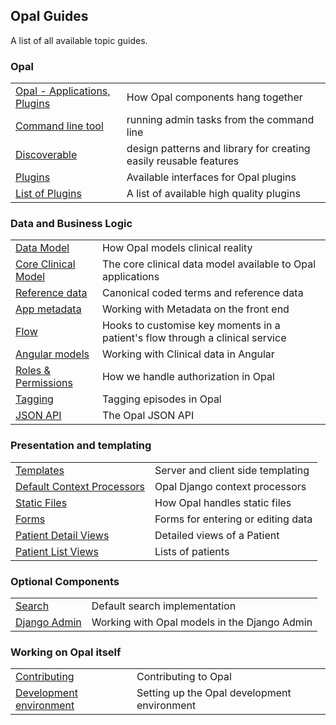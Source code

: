 ## Opal Guides

A list of all available topic guides.

### Opal

|||
|--|--|
|[Opal - Applications, Plugins](components_overview.md) | How Opal components hang together|
|[Command line tool](command_line_tool.md) | running admin tasks from the command line|
|[Discoverable](discoverable.md)| design patterns and library for creating easily reusable features |
|[Plugins](plugins.md)| Available interfaces for Opal plugins|
|[List of Plugins](plugins_list.md)| A list of available high quality plugins|


### Data and Business Logic

|||
|---------------------------|-------------------------------------------------------------------------------|
|[Data Model](datamodel.md) | How Opal models clinical reality|
|[Core Clinical Model](archetypes.md)| The core clinical data model available to Opal applications|
|[Reference data](referencedata.md) | Canonical coded terms and reference data|
|[App metadata](metadata.md) | Working with Metadata on the front end  |
|[Flow](flow.md)            | Hooks to customise key moments in a patient's flow through a clinical service|
|[Angular models](working_with_data_in_angular.md)|Working with Clinical data in Angular|
|[Roles & Permissions](roles_and_permissions.md)| How we handle authorization in Opal|
|[Tagging](tagging.md) | Tagging episodes in Opal |
|[JSON API](json_api.md) | The Opal JSON API |


### Presentation and templating

|||
|--|--|
|[Templates](templates.md)|Server and client side templating |
|[Default Context Processors](context_processors.md)|Opal Django context processors|
|[Static Files](static_files.md)| How Opal handles static files|
|[Forms](forms.md) | Forms for entering or editing data|
|[Patient Detail Views](patient_detail_views.md)|Detailed views of a Patient|
|[Patient List Views](list_views.md)| Lists of patients |


### Optional Components

|||
|--|--|
|[Search](search.md)|Default search implementation|
|[Django Admin](django_admin.md)|Working with Opal models in the Django Admin|


### Working on Opal itself
|||
|--|--|
[Contributing](contributing.md) | Contributing to Opal
[Development environment](development_environment.md) | Setting up the Opal development environment
